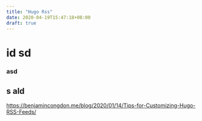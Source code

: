 ```yaml
---
title: "Hugo Rss"
date: 2020-04-19T15:47:18+08:00
draft: true
---
```



# id sd

### asd 
## s ald 
https://benjamincongdon.me/blog/2020/01/14/Tips-for-Customizing-Hugo-RSS-Feeds/